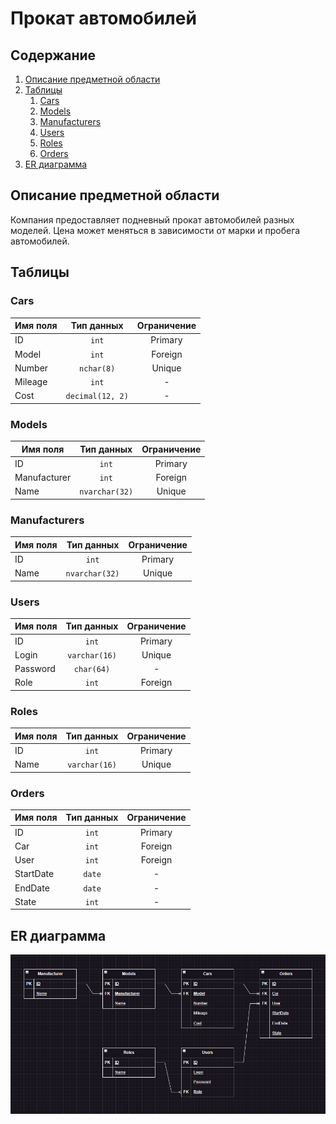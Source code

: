 # Прокат автомобилей

## Содержание

1. [Описание предметной области](#описание-предметной-области)
2. [Таблицы](#таблицы)
   1. [Cars](#cars)
   2. [Models](#models)
   3. [Manufacturers](#manufacturers)
   4. [Users](#users)
   5. [Roles](#roles)
   6. [Orders](#orders)
3. [ER диаграмма](#er-диаграмма)


## Описание предметной области

Компания предоставляет подневный прокат автомобилей разных моделей. Цена может меняться в зависимости от марки и пробега автомобилей.

## Таблицы

### Cars

| Имя поля |    Тип данных    | Ограничение |
|----------|:----------------:|:-----------:|
| ID       |      `int`       |   Primary   |
| Model    |      `int`       |   Foreign   |
| Number   |    `nchar(8)`    |   Unique    |
| Mileage  |      `int`       |      -      |
| Cost     | `decimal(12, 2)` |      -      |


### Models

| Имя поля     |   Тип данных   | Ограничение |
|--------------|:--------------:|:-----------:|
| ID           |     `int`      |   Primary   |
| Manufacturer |     `int`      |   Foreign   |
| Name         | `nvarchar(32)` |   Unique    |

### Manufacturers

| Имя поля |   Тип данных   | Ограничение |
|----------|:--------------:|:-----------:|
| ID       |     `int`      |   Primary   |
| Name     | `nvarchar(32)` |   Unique    |

### Users

| Имя поля |  Тип данных   | Ограничение |
|----------|:-------------:|:-----------:|
| ID       |     `int`     |   Primary   |
| Login    | `varchar(16)` |   Unique    |
| Password |  `char(64)`   |      -      |
| Role     |     `int`     |   Foreign   |

### Roles

| Имя поля |  Тип данных   | Ограничение |
|----------|:-------------:|:-----------:|
| ID       |     `int`     |   Primary   |
| Name     | `varchar(16)` |   Unique    |


### Orders

| Имя поля  | Тип данных | Ограничение |
|-----------|:----------:|:-----------:|
| ID        |   `int`    |   Primary   |
| Car       |   `int`    |   Foreign   |
| User      |   `int`    |   Foreign   |
| StartDate |   `date`   |      -      |
| EndDate   |   `date`   |      -      |
| State     |   `int`    |      -      |

## ER диаграмма

![ER Diagram](attachments/er-diagram.png)
